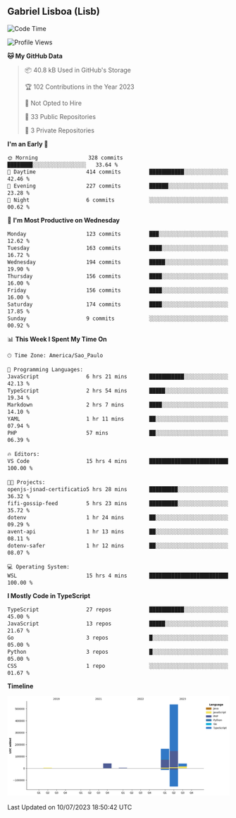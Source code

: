 ## Gabriel Lisboa (Lisb)

<!--START_SECTION:waka-->
![Code Time](http://img.shields.io/badge/Code%20Time-79%20hrs%2057%20mins-blue)

![Profile Views](http://img.shields.io/badge/Profile%20Views-5-blue)

**🐱 My GitHub Data** 

> 📦 40.8 kB Used in GitHub's Storage 
 > 
> 🏆 102 Contributions in the Year 2023
 > 
> 🚫 Not Opted to Hire
 > 
> 📜 33 Public Repositories 
 > 
> 🔑 3 Private Repositories 
 > 
**I'm an Early 🐤** 

```text
🌞 Morning                328 commits         ████████░░░░░░░░░░░░░░░░░   33.64 % 
🌆 Daytime                414 commits         ███████████░░░░░░░░░░░░░░   42.46 % 
🌃 Evening                227 commits         ██████░░░░░░░░░░░░░░░░░░░   23.28 % 
🌙 Night                  6 commits           ░░░░░░░░░░░░░░░░░░░░░░░░░   00.62 % 
```
📅 **I'm Most Productive on Wednesday** 

```text
Monday                   123 commits         ███░░░░░░░░░░░░░░░░░░░░░░   12.62 % 
Tuesday                  163 commits         ████░░░░░░░░░░░░░░░░░░░░░   16.72 % 
Wednesday                194 commits         █████░░░░░░░░░░░░░░░░░░░░   19.90 % 
Thursday                 156 commits         ████░░░░░░░░░░░░░░░░░░░░░   16.00 % 
Friday                   156 commits         ████░░░░░░░░░░░░░░░░░░░░░   16.00 % 
Saturday                 174 commits         ████░░░░░░░░░░░░░░░░░░░░░   17.85 % 
Sunday                   9 commits           ░░░░░░░░░░░░░░░░░░░░░░░░░   00.92 % 
```


📊 **This Week I Spent My Time On** 

```text
🕑︎ Time Zone: America/Sao_Paulo

💬 Programming Languages: 
JavaScript               6 hrs 21 mins       ███████████░░░░░░░░░░░░░░   42.13 % 
TypeScript               2 hrs 54 mins       █████░░░░░░░░░░░░░░░░░░░░   19.34 % 
Markdown                 2 hrs 7 mins        ████░░░░░░░░░░░░░░░░░░░░░   14.10 % 
YAML                     1 hr 11 mins        ██░░░░░░░░░░░░░░░░░░░░░░░   07.94 % 
PHP                      57 mins             ██░░░░░░░░░░░░░░░░░░░░░░░   06.39 % 

🔥 Editors: 
VS Code                  15 hrs 4 mins       █████████████████████████   100.00 % 

🐱‍💻 Projects: 
openjs-jsnad-certificatio5 hrs 28 mins       █████████░░░░░░░░░░░░░░░░   36.32 % 
fifi-gossip-feed         5 hrs 23 mins       █████████░░░░░░░░░░░░░░░░   35.72 % 
dotenv                   1 hr 24 mins        ██░░░░░░░░░░░░░░░░░░░░░░░   09.29 % 
avent-api                1 hr 13 mins        ██░░░░░░░░░░░░░░░░░░░░░░░   08.11 % 
dotenv-safer             1 hr 12 mins        ██░░░░░░░░░░░░░░░░░░░░░░░   08.07 % 

💻 Operating System: 
WSL                      15 hrs 4 mins       █████████████████████████   100.00 % 
```

**I Mostly Code in TypeScript** 

```text
TypeScript               27 repos            ███████████░░░░░░░░░░░░░░   45.00 % 
JavaScript               13 repos            █████░░░░░░░░░░░░░░░░░░░░   21.67 % 
Go                       3 repos             █░░░░░░░░░░░░░░░░░░░░░░░░   05.00 % 
Python                   3 repos             █░░░░░░░░░░░░░░░░░░░░░░░░   05.00 % 
CSS                      1 repo              ░░░░░░░░░░░░░░░░░░░░░░░░░   01.67 % 
```



**Timeline**

![Lines of Code chart](https://raw.githubusercontent.com/tenlisboa/tenlisboa/main/assets/bar_graph.png)


 Last Updated on 10/07/2023 18:50:42 UTC
<!--END_SECTION:waka-->
